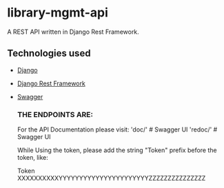 # library-mgmt-api
A REST API written in Django Rest Framework.

## Technologies used

- [Django](https://www.djangoproject.com/)
- [Django Rest Framework](https://www.django-rest-framework.org)
- [Swagger](https://swagger.io/)



    ### THE ENDPOINTS ARE:
    
    For the API Documentation please visit:
    'doc/'   # Swagger UI
    'redoc/'  # Swagger UI

    
    While Using the token, please add the string "Token" prefix before the token, like:
    
    Token XXXXXXXXXXYYYYYYYYYYYYYYYYYYYYYYZZZZZZZZZZZZZZZ
    

